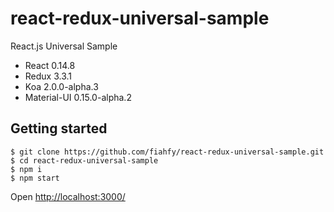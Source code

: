 react-redux-universal-sample
===========
React.js Universal Sample

* React 0.14.8
* Redux 3.3.1
* Koa 2.0.0-alpha.3
* Material-UI 0.15.0-alpha.2

Getting started
-----
```
$ git clone https://github.com/fiahfy/react-redux-universal-sample.git
$ cd react-redux-universal-sample
$ npm i
$ npm start
```
Open <http://localhost:3000/>
